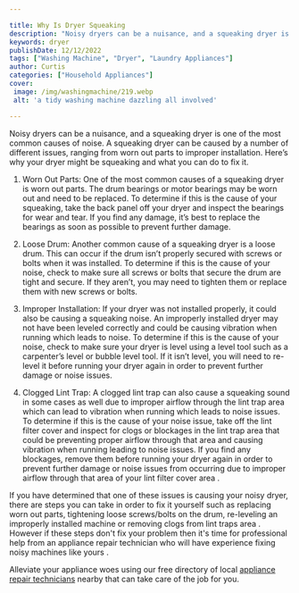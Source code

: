 ```yaml
---

title: Why Is Dryer Squeaking
description: "Noisy dryers can be a nuisance, and a squeaking dryer is one of the most common causes of noise. A squeaking dryer can be caused b...check it out to learn"
keywords: dryer
publishDate: 12/12/2022
tags: ["Washing Machine", "Dryer", "Laundry Appliances"]
author: Curtis
categories: ["Household Appliances"]
cover: 
 image: /img/washingmachine/219.webp
 alt: 'a tidy washing machine dazzling all involved'

---
```


Noisy dryers can be a nuisance, and a squeaking dryer is one of the most common causes of noise. A squeaking dryer can be caused by a number of different issues, ranging from worn out parts to improper installation. Here’s why your dryer might be squeaking and what you can do to fix it.

1. Worn Out Parts: One of the most common causes of a squeaking dryer is worn out parts. The drum bearings or motor bearings may be worn out and need to be replaced. To determine if this is the cause of your squeaking, take the back panel off your dryer and inspect the bearings for wear and tear. If you find any damage, it’s best to replace the bearings as soon as possible to prevent further damage.

2. Loose Drum: Another common cause of a squeaking dryer is a loose drum. This can occur if the drum isn’t properly secured with screws or bolts when it was installed. To determine if this is the cause of your noise, check to make sure all screws or bolts that secure the drum are tight and secure. If they aren’t, you may need to tighten them or replace them with new screws or bolts.

3. Improper Installation: If your dryer was not installed properly, it could also be causing a squeaking noise. An improperly installed dryer may not have been leveled correctly and could be causing vibration when running which leads to noise. To determine if this is the cause of your noise, check to make sure your dryer is level using a level tool such as a carpenter’s level or bubble level tool. If it isn’t level, you will need to re-level it before running your dryer again in order to prevent further damage or noise issues.

4. Clogged Lint Trap: A clogged lint trap can also cause a squeaking sound in some cases as well due to improper airflow through the lint trap area which can lead to vibration when running which leads to noise issues. To determine if this is the cause of your noise issue, take off the lint filter cover and inspect for clogs or blockages in the lint trap area that could be preventing proper airflow through that area and causing vibration when running leading to noise issues. If you find any blockages, remove them before running your dryer again in order to prevent further damage or noise issues from occurring due to improper airflow through that area of your lint filter cover area . 

If you have determined that one of these issues is causing your noisy dryer, there are steps you can take in order to fix it yourself such as replacing worn out parts, tightening loose screws/bolts on the drum, re-leveling an improperly installed machine or removing clogs from lint traps area . However if these steps don't fix your problem then it's time for professional help from an appliance repair technician who will have experience fixing noisy machines like yours .

Alleviate your appliance woes using our free directory of local <a href="/pages/appliance-repair-technicians/">appliance repair technicians</a> nearby that can take care of the job for you.